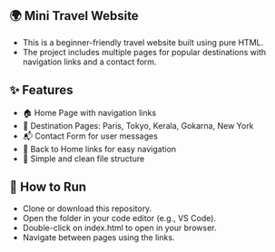 ## 🌍 Mini Travel Website

- This is a beginner-friendly travel website built using pure HTML.
- The project includes multiple pages for popular destinations with navigation links and a contact form.

## ✨ Features

- 🏠 Home Page with navigation links
- 📍 Destination Pages: Paris, Tokyo, Kerala, Gokarna, New York
- 📬 Contact Form for user messages
- 🔗 Back to Home links for easy navigation
- 📂 Simple and clean file structure

## 🚀 How to Run

- Clone or download this repository.
- Open the folder in your code editor (e.g., VS Code).
- Double-click on index.html to open in your browser.
- Navigate between pages using the links.

